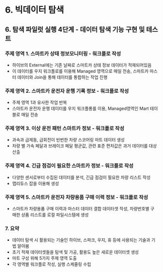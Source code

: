 # 6. 빅데이터 탐색
## 6. 탐색 파일럿 실행 4단계 - 데이터 탐색 기능 구현 및 테스트
### 주제 영역 1. 스마트카 상태 정보모니터링 - 워크플로 작성
- 하이브의 External에는 기존 날짜로 스마트카 상태 정보 데이터가 적재되어있음
- 이 데이터를 우지 워크플로를 이용해 Managed 영역으로 매일 전송, 스마트카 마스터 데이터와 Join을 통해 데이터를 통합하는 작업 진행
### 주제 영역 2. 스마트카 운전자 운행 기록 정보 - 워크플로 작성
- 주제 영역 1과 유사한 작업 반복
- 스마트카 운전자 운행 데이터를 우지 워크플롱를 이용, Managed영역인 Mart 테이블로 매일 전송
### 주제 영역 3. 이상 운전 패턴 스마트카 정보 - 워크플로 작성
- 과속과 급제동, 급회전이 빈번한 차량 스코어링 마트 데이터 생성
- 차량 별 가속 페달과 브레이크 페달 평균값, 관련 표준 편차값은 과거 데이터를 대상 산출
### 주제 영역 4. 긴급 점검이 필요한 스마트카 정보 - 워크플로 작성
- 다양한 센서로부터 수집된 데이터를 분석, 긴급 점검이 필요한 차량 리스트 작성
- 맵리듀스 잡을 이용해 생성
### 주제 영역 5. 스마트카 운전자 차량용품 구매 이력 정보 - 워크플로 작성
- 스마트카 차량용품 구매 이력과 마스터 데이터 결합 데이터셋 작성, 차량번호별 구매한 상품 리스트를 로컬 파일시스템에 생성

### 7. 요약
- 데이터 탐색 시 활용되는 기술인 하이브, 스파크, 우지, 휴 등에 사용되는 기술과 기법 알아봄
- 초기 적재 데이터셋들을 탐색 및 가공, 활용도 높은 새로운 데이터셋 생성
- 마트 구성 위해 5가지 주제 영역 도출
- 각 영역별 워크플로 작성, 실행 스케줄링 수립
